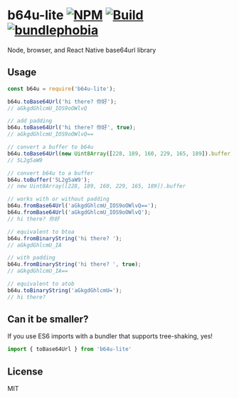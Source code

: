 # b64u-lite [![NPM](https://img.shields.io/npm/v/b64u-lite.svg)](https://npmjs.com/package/b64u-lite) [![Build](https://travis-ci.org/kevlened/b64u-lite.svg?branch=master)](https://travis-ci.org/kevlened/b64u-lite) [![bundlephobia](https://img.shields.io/bundlephobia/minzip/b64u-lite.svg)](https://bundlephobia.com/result?p=b64u-lite)

Node, browser, and React Native base64url library

## Usage

```javascript
const b64u = require('b64u-lite');

b64u.toBase64Url('hi there? 你好');
// aGkgdGhlcmU_IOS9oOWlvQ

// add padding
b64u.toBase64Url('hi there? 你好', true);
// aGkgdGhlcmU_IOS9oOWlvQ==

// convert a buffer to b64u
b64u.toBase64Url(new Uint8Array([228, 189, 160, 229, 165, 189]).buffer);
// 5L2g5aW9

// convert b64u to a buffer
b64u.toBuffer('5L2g5aW9');
// new Uint8Array([228, 189, 160, 229, 165, 189]).buffer

// works with or without padding
b64u.fromBase64Url('aGkgdGhlcmU_IOS9oOWlvQ==');
b64u.fromBase64Url('aGkgdGhlcmU_IOS9oOWlvQ');
// hi there? 你好

// equivalent to btoa
b64u.fromBinaryString('hi there? ');
// aGkgdGhlcmU_IA

// with padding
b64u.fromBinaryString('hi there? ', true);
// aGkgdGhlcmU_IA==

// equivalent to atob
b64u.toBinaryString('aGkgdGhlcmU=');
// hi there?
```

## Can it be smaller?

If you use ES6 imports with a bundler that supports tree-shaking, yes!

```javascript
import { toBase64Url } from 'b64u-lite'
```

## License

MIT
